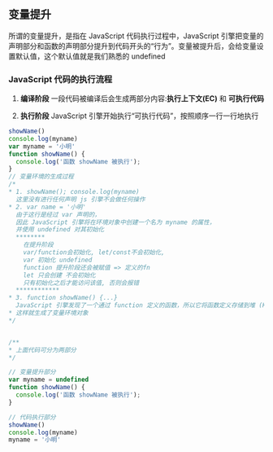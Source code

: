 ## 变量提升
所谓的变量提升，是指在 JavaScript 代码执行过程中，JavaScript 引擎把变量的声明部分和函数的声明部分提升到代码开头的“行为”。变量被提升后，会给变量设置默认值，这个默认值就是我们熟悉的 undefined


### JavaScript 代码的执行流程
  1. **编译阶段**
  一段代码被编译后会生成两部分内容:**执行上下文(EC)** 和 **可执行代码**

  2. **执行阶段**
  JavaScript 引擎开始执行“可执行代码”，按照顺序一行一行地执行

  ```js
  showName()
  console.log(myname)
  var myname = '小明'
  function showName() {
    console.log('函数 showName 被执行');
  }
  // 变量环境的生成过程
  /*
  * 1. showName(); console.log(myname)
    这里没有进行任何声明 js 引擎不会做任何操作
  * 2. var name = '小明'
    由于这行是经过 var 声明的，
    因此 JavaScript 引擎将在环境对象中创建一个名为 myname 的属性，
    并使用 undefined 对其初始化 
    ******** 
      在提升阶段
      var/function会初始化, let/const不会初始化,
      var 初始化 undefined
      function 提升阶段还会被赋值 => 定义的fn
      let 只会创建 不会初始化 
      只有初始化之后才能访问该值, 否则会报错
    ************ 
  * 3. function showName() {...}
    JavaScript 引擎发现了一个通过 function 定义的函数，所以它将函数定义存储到堆 (HEAP）中，并在环境对象中创建一个 showName 的属性，然后将该属性值指向堆中函数的位置
  * 这样就生成了变量环境对象
  */


  /**
  * 上面代码可分为两部分
  */
 
  // 变量提升部分
  var myname = undefined
  function showName() {
    console.log('函数 showName 被执行');
  }

  // 代码执行部分
  showName()
  console.log(myname)
  myname = '小明'
```
